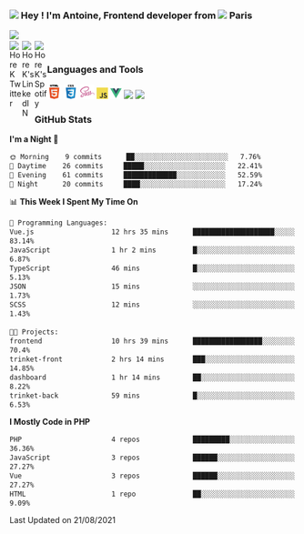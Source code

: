 ### <img src="https://media.giphy.com/media/hvRJCLFzcasrR4ia7z/giphy.gif" height="19px"> Hey ! I'm Antoine, Frontend developer from <img src="https://user-images.githubusercontent.com/45999037/109720557-8a4eaa00-7baa-11eb-8992-25452bd80e76.png" width="18px"/> Paris

<img src="https://media.giphy.com/media/UtEM6J85KZUgJhFUNs/giphy.gif" height="150px">

<div>
  <a href="https://twitter.com/HoreK0">
    <img align="left" alt="HoreK Twitter" width="22px" src="https://raw.githubusercontent.com/peterthehan/peterthehan/master/assets/twitter.svg" />
  </a>
  <a href="https://www.linkedin.com/in/antoine-lelong-510027199">
    <img align="left" alt="HoreK's LinkedIN" width="22px" src="https://raw.githubusercontent.com/peterthehan/peterthehan/master/assets/linkedin.svg" />
  </a>
  <a href="https://open.spotify.com/user/azenoxe">
    <img align="left" alt="HoreK's Spotify" width="22px" src="https://raw.githubusercontent.com/peterthehan/peterthehan/master/assets/spotify.svg" />
  </a>
</div>

<br />

### Languages and Tools

<p>
  <img height="25" src="https://raw.githubusercontent.com/github/explore/80688e429a7d4ef2fca1e82350fe8e3517d3494d/topics/html/html.png">
  <img height="25" src="https://raw.githubusercontent.com/github/explore/80688e429a7d4ef2fca1e82350fe8e3517d3494d/topics/css/css.png">
  <img height="25" src="https://raw.githubusercontent.com/github/explore/80688e429a7d4ef2fca1e82350fe8e3517d3494d/topics/sass/sass.png">
  <img height="20" src="https://raw.githubusercontent.com/github/explore/80688e429a7d4ef2fca1e82350fe8e3517d3494d/topics/javascript/javascript.png">
  <img height="20" src="https://raw.githubusercontent.com/github/explore/80688e429a7d4ef2fca1e82350fe8e3517d3494d/topics/vue/vue.png">
  <img height="20" src="https://github.com/nuxt/nuxt.js/blob/dev/.github/nuxt.png">
  <img height="20" src="https://camo.githubusercontent.com/61e102d7c605ff91efedb9d7e47c1c4a07cef59d3e1da202fd74f4772122ca4e/68747470733a2f2f766974656a732e6465762f6c6f676f2e737667">
</p>

### GitHub Stats

<!--START_SECTION:waka-->
**I'm a Night 🦉** 

```text
🌞 Morning    9 commits      ██░░░░░░░░░░░░░░░░░░░░░░░   7.76% 
🌆 Daytime    26 commits     █████░░░░░░░░░░░░░░░░░░░░   22.41% 
🌃 Evening    61 commits     █████████████░░░░░░░░░░░░   52.59% 
🌙 Night      20 commits     ████░░░░░░░░░░░░░░░░░░░░░   17.24%

```


📊 **This Week I Spent My Time On** 

```text
💬 Programming Languages: 
Vue.js                   12 hrs 35 mins      ████████████████████░░░░░   83.14% 
JavaScript               1 hr 2 mins         █░░░░░░░░░░░░░░░░░░░░░░░░   6.87% 
TypeScript               46 mins             █░░░░░░░░░░░░░░░░░░░░░░░░   5.13% 
JSON                     15 mins             ░░░░░░░░░░░░░░░░░░░░░░░░░   1.73% 
SCSS                     12 mins             ░░░░░░░░░░░░░░░░░░░░░░░░░   1.43%

🐱‍💻 Projects: 
frontend                 10 hrs 39 mins      █████████████████░░░░░░░░   70.4% 
trinket-front            2 hrs 14 mins       ███░░░░░░░░░░░░░░░░░░░░░░   14.85% 
dashboard                1 hr 14 mins        ██░░░░░░░░░░░░░░░░░░░░░░░   8.22% 
trinket-back             59 mins             █░░░░░░░░░░░░░░░░░░░░░░░░   6.53%

```

**I Mostly Code in PHP** 

```text
PHP                      4 repos             █████████░░░░░░░░░░░░░░░░   36.36% 
JavaScript               3 repos             ██████░░░░░░░░░░░░░░░░░░░   27.27% 
Vue                      3 repos             ██████░░░░░░░░░░░░░░░░░░░   27.27% 
HTML                     1 repo              ██░░░░░░░░░░░░░░░░░░░░░░░   9.09%

```



 Last Updated on 21/08/2021
<!--END_SECTION:waka-->
